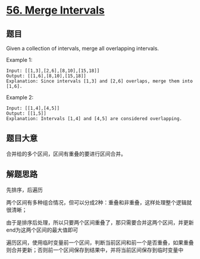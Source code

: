 # [56. Merge Intervals](https://leetcode.com/problems/merge-intervals/)

## 题目

Given a collection of intervals, merge all overlapping intervals.

Example 1:  

```
Input: [[1,3],[2,6],[8,10],[15,18]]
Output: [[1,6],[8,10],[15,18]]
Explanation: Since intervals [1,3] and [2,6] overlaps, merge them into [1,6].
```

Example 2:  

```
Input: [[1,4],[4,5]]
Output: [[1,5]]
Explanation: Intervals [1,4] and [4,5] are considered overlapping.
```

## 题目大意

合并给的多个区间，区间有重叠的要进行区间合并。


## 解题思路

先排序，后遍历

两个区间有多种组合情况，但可以分成2种：重叠和非重叠，这样处理整个逻辑就很清晰；

由于是排序后处理，所以只要两个区间重叠了，那只需要合并这两个区间，并更新end为这两个区间的最大值即可

遍历区间，使用临时变量前一个区间，判断当前区间和前一个是否重叠，如果重叠则合并更新；否则前一个区间保存到结果中，并将当前区间保存到临时变量中